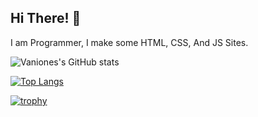 ## Hi There! 👋


I am Programmer, I make some HTML, CSS, And JS Sites.


![Vaniones's GitHub stats](https://github-readme-stats.vercel.app/api?username=Vaniones&bg_color=20,e96443,904e95&title_color=fff&text_color=fff)
&nbsp;



[![Top Langs](https://github-readme-stats.vercel.app/api/top-langs/?username=Vaniones&exclude_repo=git&bg_color=43,4158d0,c850c0,ffcc70&title_color=fff&text_color=fff)](https://github.com/Vaniones/git)


[![trophy](https://github-profile-trophy.vercel.app/?username=Vaniones&rank=-AAA&title=Commits&row=1&column=3&no-bg=true&no-frame=true)](https://github.com/Vaniones)

<!---
Hello! i'm @Vaniones. I Make HTML Sites and CSS Styles, i Programmer, Make the site and HTML and CSS.
--->
